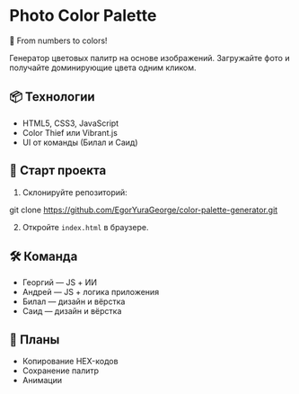 # Photo Color Palette
🎨 From numbers to colors!

Генератор цветовых палитр на основе изображений. Загружайте фото и получайте доминирующие цвета одним кликом.

## 📦 Технологии

- HTML5, CSS3, JavaScript
- Color Thief или Vibrant.js
- UI от команды (Билал и Саид)

## 🚀 Старт проекта

1. Склонируйте репозиторий:

git clone https://github.com/EgorYuraGeorge/color-palette-generator.git

2. Откройте `index.html` в браузере.

## 🛠️ Команда

- Георгий — JS + ИИ
- Андрей — JS + логика приложения
- Билал — дизайн и вёрстка
- Саид — дизайн и вёрстка

## 🔮 Планы

- Копирование HEX-кодов
- Сохранение палитр
- Анимации

